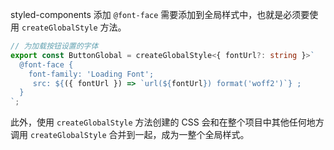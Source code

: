 styled-components 添加 `@font-face` 需要添加到全局样式中，也就是必须要使用 `createGlobalStyle` 方法。

```ts
// 为加载按钮设置的字体
export const ButtonGlobal = createGlobalStyle<{ fontUrl?: string }>`
  @font-face {
    font-family: 'Loading Font';
     src: ${({ fontUrl }) => `url(${fontUrl}) format('woff2')`} ;
  }
`;
```

此外，使用 `createGlobalStyle` 方法创建的 CSS 会和在整个项目中其他任何地方调用 `createGlobalStyle` 合并到一起，成为一整个全局样式。